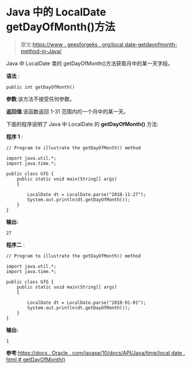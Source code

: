 # Java 中的 LocalDate getDayOfMonth()方法

> 原文:[https://www . geesforgeks . org/local date-getdayofmonth-method-in-Java/](https://www.geeksforgeeks.org/localdate-getdayofmonth-method-in-java/)

Java 中 LocalDate 类的 getDayOfMonth()方法获取月中的某一天字段。

**语法** :

```
public int getDayOfMonth()

```

**参数**:该方法不接受任何参数。

**返回值**:该函数返回 1-31 范围内的一个月中的某一天。

下面的程序说明了 Java 中 LocalDate 的 **getDayOfMonth()** 方法:

**程序 1** :

```
// Program to illustrate the getDayOfMonth() method

import java.util.*;
import java.time.*;

public class GfG {
    public static void main(String[] args)
    {

        LocalDate dt = LocalDate.parse("2018-11-27");
        System.out.println(dt.getDayOfMonth());
    }
}
```

**输出:**

```
27

```

**程序二** :

```
// Program to illustrate the getDayOfMonth() method

import java.util.*;
import java.time.*;

public class GfG {
    public static void main(String[] args)
    {

        LocalDate dt = LocalDate.parse("2018-01-01");
        System.out.println(dt.getDayOfMonth());
    }
}
```

**输出:**

```
1

```

**参考**:[https://docs . Oracle . com/javase/10/docs/API/Java/time/local date . html # getDayOfMonth()](https://docs.oracle.com/javase/10/docs/api/java/time/LocalDate.html#getDayOfMonth())